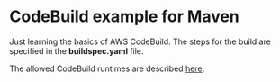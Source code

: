 # CodeBuild example for Maven

Just learning the basics of AWS CodeBuild. The steps for the build are
specified in the __buildspec.yaml__ file.

The allowed CodeBuild runtimes are described [here](https://docs.aws.amazon.com/codebuild/latest/userguide/runtime-versions.html).